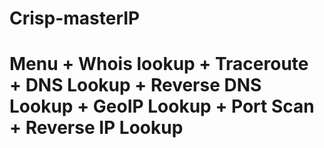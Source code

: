 # Crisp-masterIP
# Menu + Whois lookup + Traceroute + DNS Lookup + Reverse DNS Lookup + GeoIP Lookup + Port Scan + Reverse IP Lookup

